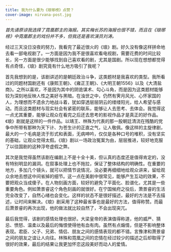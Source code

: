 ```yaml
---
title: 我为什么要为《琅琊榜》点赞？
cover-image: nirvana-post.jpg
---
```


*首先请原谅我选择了霓凰郡主的海报。其实梅长苏的海报也很不错，而且在《琅琊榜》中霓凰郡主的戏份并不多，但我还是喜欢演员刘涛。*

经过三天没日没夜的努力，我看完了最近很火的《琅》剧。好久没有像这样拼命地去看一部电视剧了。一方面是因为我不是很喜欢看电视剧，需要花费的时间比较长，另一方面是很少能够找到自己喜欢看的剧，尤其是国剧。所以现在想想都觉得有点奇怪，《琅》剧究竟有什么地方吸引了我呢？

首先我想到的是，该剧讲述的是朝廷政治斗争，这类题材是我喜欢的类型。我所看过的同题材国剧还有《康熙王朝》、《雍正王朝》、《大明王朝1556》以及《大清盐商》。之所以喜欢，不是因为其中的阴诡谋术、勾心斗角，而是因为这类题材能够较为深刻地反映人性之美好与黑暗。在浊世之中，仍然有霁月风光、心怀家国的人，为理想而不遗余力地战斗着，犹如穿透层层阴云的缕缕阳光，给人希望与感动。而且这类题材与现实社会有紧密的联系，能够让人去思考、去体会。我觉得这一点尤其重要，能够让观众在看完之后还去思考的影视作品才是真正的好作品。《琅》剧就是这样的一件作品。以靖王、林殊为代表的那一股朝廷清流在残酷的党争中所带有那种为天下计、为苍生计的正直之气，让人敬佩。像这样的主旋律剧，最大的一个毛病是流于形式和表面，无病呻吟，仅仅是各种口号的堆积，没有坚实的基础，让观众觉得太假。《琅》剧以一场政治冤案为由，层层推进，较好地克服了以往国剧的这种浮夸虚假之弊。

其次是我觉得虽然该剧在编剧上不是十全十美，但认真的态度还是值得肯定的，没有特别明显的漏洞。在叙事处理上也不拖拉，保证了整体结构的明确性。在重要的地方，多加几个镜头，就可以把情节说情况，没必要再细细地给观众讲来，留给观众余地去想这中间省掉的细节。这一点在美剧中很常见，能够产生互动的效果，不要把观众当成傻子。在人物刻画方面，较好的避免了平面化、脸谱化，尤其是一些重要角色。例如萧景睿这个角色刻画的就很好。在宁国候府之役后，萧景睿的生活完全改变了，自然心绪也会变化。这样的状态不是很好描述，最好的方法是不去描述，让时间来解决。《琅》剧采用了这种最省事也是最好的方法，值得称赞。而最后萧景睿的再次出现，他的做法就比较自然了，不会出现突兀。

最后我觉得，该剧的感情处理也很好。大梁皇帝的表演值得称道，他的威严、猜忌、愤怒、温柔以及最后的悔恨使得他有血有肉。虽然有点煽情，但是不影响整体表现。君臣、父子、兄弟、情侣、朋友之间的感情表现的都不错。言豫津和萧景睿之间的朋友之谊让人向往。林殊和霓凰之间的恋情在经过较少的描述之后却取得了很好的效果，最后的结果让我更加怀恋这段美好而动人的爱情。
